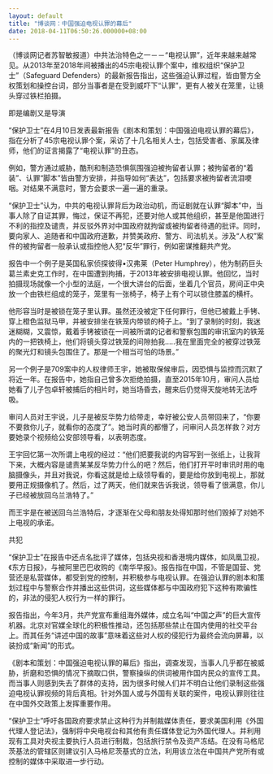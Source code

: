 ```yaml
---
layout: default
title: "博谈网：中国强迫电视认罪的幕后"
date: 2018-04-11T06:50:26.000000+08:00
---
```


（博谈网记者苏智敏报道）中共法治特色之一－－“电视认罪”，近年来越来越常见。从2013年至2018年间被播出的45宗电视认罪个案中，维权组织“保护卫士”（Safeguard Defenders）的最新报告指出，这些强迫认罪过程，皆由警方全权策划和操控台词，部分当事者是在受到威吓下“认罪”，更有人被关在笼里，让镜头穿过铁栏拍摄。

即是编剧又是导演

“保护卫士”在4月10日发表最新报告《剧本和策划：中国强迫电视认罪的幕后》，指在分析了45宗电视认罪个案，采访了十几名相关人士，包括受害者、家属及律师，他们的证言揭露了“电视认罪”的丑态。

例如，警方通过威胁，酷刑和制造恐惧氛围强迫被拘留者认罪；被拘留者的“着装”、认罪“脚本”皆由警方安排，并指导如何“表达”，包括要求被拘留者流泪哽咽。对结果不满意时，警方会要求一遍一遍的重录。

“保护卫士”认为，中共的电视认罪背后为政治动机，而证剧就在认罪“脚本”中，当事人除了自证其罪，悔过，保证不再犯，还要对他人或其他组织，甚至是他国进行不利的指控及谴责，并反驳外界对中国政府就拘留或被拘留者待遇的批评。同时，要向家人、追随者和中国政府道歉，并赞美政府、警方、司法机关。涉及“人权”案件的被拘留者一般承认或指控他人犯“反华”罪行，例如密谋推翻共产党。

报告中一个例子是英国私家侦探彼得•汉弗莱（Peter Humphrey），他为制药巨头葛兰素史克工作时，在中国遭到拘捕，于2013年被安排电视认罪。他回忆，当时拍摄现场就像一个小型的法庭，一个很大讲台的后面，坐着几个官员，房间正中央放一个由铁栏组成的笼子，笼里有一张椅子，椅子上有个可以锁住膝盖的横杆。

他形容当时是被锁在笼子里认罪。虽然还没被定下任何罪行，但他已被戴上手铐、穿上橙色监狱马甲，并被安排坐在铁笼内带锁的椅子上。“到了录制的时刻，我迷迷糊糊，又震惊，戴着手铐被锁在一间被所谓的记者和警察包围的审讯室内的铁笼内的一把铁椅上，他们将镜头穿过铁笼的间隙拍我…..我在里面完全的被穿过铁笼的聚光灯和镜头包围住了。那是一个相当可怕的场景。”

另一个例子是709案中的人权律师王宇，她被取保候审后，因恐惧与监控而沉默了将近一年。在报告中，她指自己曾多次拒绝拍摄，直至2015年10月，审问人员给她看了儿子包卓轩被捕后的相片时，她当场昏去，醒来后仍觉得天旋地转无法呼吸。

审问人员对王宇说，儿子是被反华势力给带走，幸好被公安人员带回来了，“你要不要救你儿子，就看你的态度了”。她当时真的都懵了，问审问人员怎样救？对方要她录个视频给公安部领导看，以表明态度。

王宇回忆第一次所谓上电视的经过：“他们把要我说的内容写到一张纸上，让我背下来，大概内容是谴责某某反华势力什么的吧？然后，他们打开平时审讯时用的电脑摄像头，并且对我说，你看这就是给上级领导看的，要是给你放到电视上，那就要用正规摄像机了。然后，过了两天，他们就来告诉我说，领导看了很满意，你儿子已经被放回乌兰浩特了。”

而王宇是在被送回乌兰浩特后，才逐渐在父母和朋友处得知那时他们毁掉了对她不上电视的承诺。

共犯

“保护卫士”在报告中还点名批评了媒体，包括央视和香港境内媒体，如凤凰卫视，《东方日报》，与被阿里巴巴收购的《南华早报》。报告指在中国，不管是国营、党营还是私营媒体，都受到党的控制，并积极参与电视认罪。在强迫认罪的剧本和策划过程中与警察合作并播出这些供词，这些媒体都与中国政府犯下这种有欺骗性的，非法的侵犯人权行为一样的罪行。

报告指出，今年3月，共产党宣布重组海外媒体，成立名叫“中国之声”的巨大宣传机器。北京对官媒全球化的积极性推动，还包括那些禁止在国内使用的社交平台上。而其任务“讲述中国的故事”意味着这些对人权的侵犯行为最终会流向屏幕，以装扮成“新闻”的形式。

《剧本和策划：中国强迫电视认罪的幕后》指出，调查发现，当事人几乎都在被威胁，折磨和恐惧的情况下摘取口供，警察操纵的供词被用作国内民众的宣传工具。而当事人则感到失去了群体的支持，因为很多时候人们并不明白让他们录制这些强迫电视认罪视频的背后真相。针对外国人或与外国有关联的案件，电视认罪则往往在中国外交政策上发挥重要作用。

“保护卫士”呼吁各国政府要求禁止这种行为并制裁媒体责任，要求美国利用《外国代理人登记法》，强制将中央电视台和其他有责任媒体登记为外国代理人。并利用现有工具对央视主要执行人员进行制裁，包括旅行禁令及资产冻结。在没有马格尼茨基法的管辖区则建议引入马格尼茨基式的立法，利用该立法在中国共产党所有或控制的媒体中采取进一步行动。

